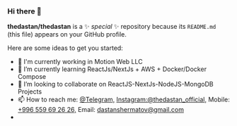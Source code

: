 ### Hi there 👋


**thedastan/thedastan** is a ✨ _special_ ✨ repository because its `README.md` (this file) appears on your GitHub profile.

Here are some ideas to get you started:

- 🔭 I'm currently working in Motion Web LLC
- 🌱 I’m currently learning ReactJs/NextJs + AWS + Docker/Docker Compose
- 👯 I’m looking to collaborate on ReactJS-NextJs-NodeJS-MongoDB Projects
- 📫 How to reach me: <a href="https://t.me/thedastan_official">@Telegram,</a> <a href="https://instagram.com/@thedastan_official">Instagram:@thedastan_official,</a>
Mobile: 
<a href="tel:+996559692626">+996 559 69 26 26,</a> Email: <a href="mailto:dastanshermatov@gmail.com">dastanshermatov@gmail.com</a>
-

